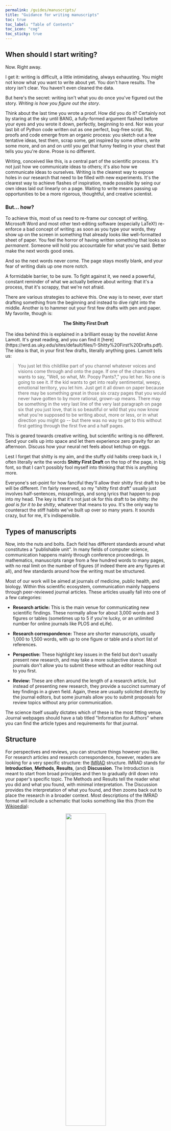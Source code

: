 ```yaml
---
permalink: /guides/manuscripts/
title: "Guidance for writing manuscripts"
toc: true
toc_label: "Table of Contents"
toc_icon: "cog"
toc_sticky: true
---
```


## When should I start writing? 

Now. Right away. 

I get it: writing is difficult, a little intimidating, always exhausting. You might not know what you want to write about yet. You don't have results. The story isn't clear. You haven't even cleaned the data. 

But here's the secret: writing isn't what you do once you've figured out the story. _Writing is how you figure out the story_. 

Think about the last time you wrote a proof. How did you do it? Certainly not by staring at the sky until BANG, a fully-formed argument flashed before your eyes and you wrote it down, perfectly, beginning to end. Nor was your last bit of Python code written out as one perfect, bug-free script. No, proofs and code emerge from an organic process: you sketch out a few tentative ideas, test them, scrap some, get inspired by some others, write some more, and on and on until you get that funny feeling in your chest that tells you you're done. Prose is no different. 

Writing, conceived like this, is a central part of the scientific process. It's not just how we communicate ideas to others; it's also how we communicate ideas to ourselves. Writing is the clearest way to expose holes in our research that need to be filled with new experiments. It's the clearest way to achieve flashes of inspiration, made possible by seing our own ideas laid out linearly on a page. Waiting to write means passing up opportunities to be a more rigorous, thoughtful, and creative scientist. 

### But... how? 

To achieve this, most of us need to re-frame our concept of writing. Microsoft Word and most other text-editing software (especially LaTeX!) re-enforce a bad concept of writing: as soon as you type your words, they show up on the screen in something that already looks like well-formatted sheet of paper. You feel the horror of having written something that looks so _permanent_. Someone will hold you accountable for what you've said. Better make the next words good ones. 

And so the next words never come. The page stays mostly blank, and your fear of writing dials up one more notch. 

A formidable barrier, to be sure. To fight against it, we need a powerful, constant reminder of what we actually believe about writing: that it's a process, that it's scrappy, that we're not afraid. 

There are various strategies to achieve this. One way is to never, ever start drafting something from the beginning and instead to dive right into the middle. Another is to hammer out your first few drafts with pen and paper. My favorite, though is: 

<center>
<b>The Shitty First Draft </b>
</center><br>
The idea behind this is explained in a brilliant essay by the novelist Anne Lamott. It's great reading, and you can find it [here](https://wrd.as.uky.edu/sites/default/files/1-Shitty%20First%20Drafts.pdf). The idea is that, in your first few drafts, literally anything goes. Lamott tells us: 

> You just let this childlike part of you channel whatever voices and visions
come through and onto the page. If one of the characters wants to say, "Well, so
what, Mr. Poopy Pants?," you let her. No one is going to see it. If the kid wants to get into really sentimental, weepy, emotional territory, you let him. Just get it all down on paper because there may be something great in those six crazy pages that you would never have gotten to by more rational, grown-up means. There may be something in the very last line of the very last paragraph on page six that you just love, that is so beautiful or wild that you now know what you're supposed to be writing about, more or less, or in what direction you might go -- but there was no way to get to this without first getting through the first five and a half pages.

This is geared towards creative writing, but scientific writing is no different. Send your cells up into space and let them experience zero gravity for an afternoon. Discuss how your neural net feels about ketchup on eggs. 

Lest I forget that shitty is my aim, and the stuffy old habits creep back in, I often literally write the words __Shitty First Draft__ on the top of the page, in big font, so that I can't possibly fool myself into thinking that this is anything more. 

Everyone's set-point for how fanciful they'll allow their shitty first draft to be will be different. I'm fairly reserved, so my "shitty first draft" usually just involves half-sentences, misspellings, and song lyrics that happen to pop into my head. The key is that it's not just ok for this draft to be shitty: _the goal is for it to be shitty_, whatever that means to you. It's the only way to counteract the stiff habits we've built up over so many years. It sounds crazy, but for me, it's indispensible. 

## Types of manuscripts 

Now, into the nuts and bolts. Each field has different standards around what constitutes a "publishable unit". In many fields of computer science, communication happens mainly through conference proceedings. In mathematics, manuscripts range from a few hundred words to many pages, with no real limit on the number of figures (if indeed there are any figures at all), and few standards around how the writing must be structured. 

Most of our work will be aimed at journals of medicine, public health, and biology. Within this scientific ecosystem, communication mainly happens through peer-reviewed journal articles. These articles usually fall into one of a few categories: 

- __Research article:__ This is the main venue for communicating new scientific findings. These normally allow for about 3,000 words and 3 figures or tables (sometimes up to 5 if you're lucky, or an unlimited number for online journals like PLOS and eLife). 

- __Research correspondence:__ These are shorter manuscripts, usually 1,000 to 1,500 words, with up to one figure or table and a short list of references. 

- __Perspective:__ These highlight key issues in the field but don't usually present new research, and may take a more subjective stance. Most journals don't allow you to submit these without an editor reaching out to you first. 

- __Review:__ These are often around the length of a research article, but instead of presenting new research, they provide a succinct summary of key findings in a given field. Again, these are usually solicited directly by the journal editors, but some journals allow you to submit proposals for review topics without any prior communication. 

The science itself usually dictates which of these is the most fitting venue. Journal webpages should have a tab titled "Information for Authors" where you can find the article types and requirements for that journal. 

## Structure 

For perspectives and reviews, you can structure things however you like. For research articles and research correspondence, however, readers are looking for a very specific structure: the [IMRAD](https://en.wikipedia.org/wiki/IMRAD) structure. IMRAD stands for __Introduction__, __Methods__, __Results__, (and) __Discussion__. The Introduction is meant to start from broad principles and then to gradually drill down into your paper's specific topic. The Methods and Results tell the reader what you did and what you found, with minimal interpretation. The Discussion provides the interpretation of what you found, and then zooms back out to place the research in a broader context. Most descriptions of the IMRAD format will include a schematic that looks something like this (from the [Wikipedia](https://en.wikipedia.org/wiki/IMRAD#/media/File:Wineglass_model_for_IMRaD_structure..png)): 

<center>
<img src="/assets/images/imrad.png" width="50%">
</center>

where the width of each block corresponds to the breadth of your thinking at that stage in the manuscript. 

### But... this cramps my style

I get it. I was like you once, too. But I've become a staunch believer that this structure is not just in the reader's best interest, but also the writer's. Narrowing oneself to such a rigid structure allows you to be more creative in the things you fill each section with. Treated properly (see below), the structure provides a framework for thinking deeply and clearly about your research problem. It follows the narrative structure that we all know and love (setting, plot, climax, resolution), which means that its more interpretable to both the writer and the reader than any other structure. Learn it well, and I promise you will begin to feel freer and more creative, not less! 

Read on for some thoughts on how to approach each section: 

### Introduction

The introduction is __not__ a "background" section, where you walk the reader step-by-step through the miscellania that they'll need to understand your methods. Instead, it's an __argument__ where you lay out the evidence for why your research problem is important, why it hasn't been addressed yet, and why you're the one to do it.

Introductions should begin with a sentence that succinctly describes why your research area is important. Statistics on morbidity or mortality can be effective, though they're somewhat over-used. Other options include highlighting key, well-known areas of missing data or technology barriers that your research could address. 

Once you've established the importance of your problem, then you can strategically begin to lay out the structure of existing knowledge in the field. Remember, this is an argument, so stay away from lists of facts, and instead use this section to give shape to the all-important __gap:__ the thing that your research is going to address. 

Every research paper should address a clear gap. It is the job of the introduction to clearly state what the gap is, why it exists, why it's important, and why you (the researcher) can now do something about it. Everything in the introduction leads up to the gap, and everything in the rest of the paper follows from it. 

So, you've argued that your research problem is important, and you've outlined the existing research and the things that have caused it to fall short. How do you cue to the reader that you're about to tell them what the gap is? Through the use of the all-important, all-powerful word: 

<center>
<b>However</b>
</center> <br>
Use this word sparingly! Sometimes you will need to use it for something other than the gap, but only do so if you've slept on it and asked five of your closest friends for other ways to say what you're trying to say. An introduction full of "howevers" makes the reader feel intellectually whiplashed, and by the time they reach the gap, you've watered down the word so much that they can't tell what the paper is actually about. Use it once, and it will strike the reader to their core - seriously!

Finish off the introduction with a 1-2 sentence summary of what you've done to address the gap (but __not__ including any results!). 


### Methods

This section is more listy and matter-of-fact. Still, it can be helpful to separate it into sub-headings such as _Data_, _Key outcomes and covariates_, _Model_, _Statistical approach_, and _Ethical considerations_. When drafting, don't get to caught up on the particulars; just write what you need to write. Later, you can download papers from your target journal and see what their conventions are. 

### Results

This secton is also matter-of-fact. Sticking to this matter-of-factness can be one of the most challenging things for budding scientific writers. It's so tempting to present a result and then to say something about how meaningful and cool it is. Avoid this temptation! That's what the Discussion is for. The Results is for numbers, confidence intervals, tables, figures, and not much else. 

### Discussion

This is where you get to have fun. Begin by re-iterating, in a sentence or two, what you've found, but do it in a more conversational tone. Then, start the zoom-out: tell the reader how they should interpret your results, why they matter, and what new avenues of research you've opened up. This can take anywhere from one to a handful of paragraphs - there's no real limit here, other than the word limit that the journal imposes. 

Then, you'll need to devote a handful of paragraphs to your work's limitations. Tell the reader both what biases you think have crept into your work __and__ the way in which those biases might have affected your findings. It's really important to walk the reader through this! You don't want to be in the position of listing a bunch of problems with your work, and leaving the reader with the sense that you're not a principled, rigorous scientist. Instead, raise the biases, tell the reader how they might affect your findings, mention if you've done anything to try to correct for them, and discuss ways that they might be addressed through future research. This section essentially lays out the gaps for your future research! 

It's helpful to conclude the Discussion with a few concluding sentences. Never, ever end a paper with a sentence like "More research is needed to...". That's for the Limitations. The conclusion should re-iterate the importance of the problem, shed some new light on the remaining challenges, and entice the reader to care deeply about the problem you've just told them about. 

## Style 

Scientific writing is no longer supposed to be dry and impersonal. Dry scientific writing was the result of the misguided belief that the scientist should be totally detached from the science, and thus should be absent from any descriptions of the science. This led to awful paragraphs full of passive voice, with inanimate objects marching through all sorts of transitions as if by magic. The philosophy of science has matured, and we now understand that no science is truly objective. Therefore, it is ok, and encouraged, to use "we". 

Using "we" often helps you to speak in __active voice__ (passive: "the simulations were run on..."; active: "We ran the simulations on..."). Active voice is almost always easier to understand and more pleasurable to read. 

Use simple words. You didn't "endeavor" - you "tried". This applies to both non-scientific and to scientific words. Jargon is your enemy. When you can't avoid using big words, help the reader with a description in parentheses: we collected samples using combined anterior nares and oropharyngeal (nose and throat) specimens. 

Use short sentences. Sentences should contain one idea each. Use find-and-replace to find semicolons and hyphens once you've finished writing your manuscript. Take out any that could be replaced with a period. 

When possible, write in the past tense. The manuscript describes something that you or others did in the past. This is true for the introduction, methods, and results. Sometimes the present or future tenses can justifiably sneak into the Discussion, but if you use them, make sure you have a reason to. 

One of the most challenging parts of scientific writing is giving the prose a direction, rather than making it a list of true statements. One way to achieve this is to pay close attention to the beginnings and endings of your sentences. The first and last words of a sentence are the most important. Make sure they count. Try to conclude sentences with a word that foreshadows what the next sentence will be about. Note that this rule could cause you to introduce some passive voice into your manuscript. That's ok! Most of the time, active voice will be compatible with flow, but when it's not, prioritize flow. 

Papers should be interpretable by reading just the first sentence of each paragraph. Make sure that all of your paragraphs are structured such that the topic of the paragraph is right at the beginning. If the topic shifts midway through, make a new paragraph. Short paragraphs are fine. 

There are loads of style books out there to help with composing manuscripts. I especially like Strunk/White's "The Elements of Style". These are often worth their weight in gold! 

## Tools 

There are many different tools to help you get from an idea to a finished manuscript. Here are a few that I've used: 

### Planning
- __Scapple:__ This is an intuitive, flexible mind-mapping software that can be helpful for figuring out how ideas relate and how you'd like to structure your arguments. 
- __Scrivener:__ Made by the same team that created Scapple, Scrivener is a widely used platform for converting disconnected ideas into a full first draft. It allows you to put your ideas onto electronic post-it notes that you can easily re-order as your manuscript takes shape. 

### Writing 
- __Microsoft Word:__ It's klunky, but it's gotten better, and everyone uses it. It has a nice system for commenting, so depending on your collaborators, it may be the best tool for the job. 
- __Google Docs:__ Basically the online version of Microsoft Word. This is especially useful if you're going to be collaborating with another author in real-time. Adding references can be a pain, but PaperPile helps. 
- __LaTeX:__ This is popular in mathy circles. It allows you to generate beautiful drafts with minimal effort, though the learning curve can be steep, since it's more like coding than like what-you-see-is-what-you-get writing (_a la_ Microsoft Word or Google Docs). 
- __Overleaf:__ This is an online LaTeX emulator that has good support for commenting on and sharing drafts. It's the Google Docs of LaTeX. 

## Publication venues

There are a lot of different journals out there, each with different formatting requirements, different interests, and different protocols for getting from submission to publication. Often, it's best to match a manuscript to a journal based on (1) do your figure and word counts fit easily into one of the journal's submission formats? and (2) has the journal published related ideas? 

Medical journals (e.g., the New England Journal of Medicine, JAMA and sub-journals, Lancet and sub-journals, PLOS Medicine, Journal of Infectious Diseases, Clinical Infectious Diseases) are open to public-health oriented work, but have an ultimate focus on clinical practice, so if you're aiming for one of these, make sure that there's clear clinical relevance. 

Epidemiology-specific journals (e.g., American Journal of Epidemiology, International Journal of Epidemiology, Epidemics) are good homes for population-level analyses that don't have a direct clinical impact. 

For biological findings, you may want to target your work towards bio-focused journals, like PLOS Biology, PLOS Computational Biology, or eLife. These latter journals have much more free-form submission instructions (you can basically include as much text and as many figures as you want), so they're also good homes for especially long pieces! 

## The publication process

In general, when you've finished drafting a manuscript and chosen a journal, you'll upload it to the journal's online submission portal. These, as a rule, are klunky and frustrating to use. I'm not sure why, but there are very few exceptions. 

Sometime before formatting your final document for submission, it's helpful to click through the submission portal to make sure you've accounted for everything you'll be asked for. Often, the portal will introduce surprise new requirements that aren't listed anywhere on the journal's website. You'll save yourself time and frustration by looking out for these things early. 

In addition to the mansucript, journals often require a cover letter, which I'll write for trainees who are just getting started, and which I'll co-write with trainees later on in their training. These are one-page summaries to explain to the editors what you've done and why it matters, using more straightforward and high-flying prose than you can use in the actual manuscript. 

You'll also often have to look up a bunch of mundane information about your coauthors (emails, institutions) and you'll usually have to propose between three and five suggested reviewers. It's usually good to scan through the works you've cited and select reviewers from the author lists in your References. 

After you submit the article, you'll usually not hear anything for about two weeks. If the article has been desk rejected (i.e., the editors have decided they don't want the piece, before sending it out for review), you'll get an email notifying you of that fact. Then it's time to aim for a new home. Otherwise, the article is sent for review, where the editor finds 2-3 (sometims up to 4 or 5) individuals in your field, loosely defined, to read and comment upon the accuracy and value of your work. This can take a long time, sometimes months. When you get the reviews back, the editor then makes a decision: either they will reject your paper (and send you the reviews so that you can incorporate some of them when you submit to a new journal), or will ask for a revise and resubmit. The revise and resubmit can entail anything from correcting typos to running many new experiments. It's then up to you, the author, to decide if it's worth your time to make those edits, or instead to try your luck at a different journal. 

If you do decide to revise and resubmit, the journal usually gives you a few weeks to do so. You then will upload and submit the revised version (usually a clean copy and a tracked-changes copy). You will also include a copy of the reviewer's comments with a point-by-point response detailing what you've done to address each request, or (more rarely) why you've decided not to. 

Your re-submission may go back out for review, or the Editor may look through your revisions and deem them sufficient for publication. If it goes for review, then it's a rinse-and-repeat of the previous steps. If it's accepted, then congratulations! Your work has found a home! You're not done yet, though, because the journal will eventually send you a list of edits to make sure that the writing is in accordance with the journal's style rules. Once you've finally made it through that process, take a deep breath: you're done! 

It's important to note that the review process can be unbelievably stochastic. Works of high value often get rejected, and works of questionable value sometimes get accepted at surprising places. One of the tasks of a scientist-in-training is to slowly cultivate a sense of detachment from the outcomes of any particular submission. This is difficult - I still hate it when I get things rejected - but it's a fact of scientific life (for now, until we find a way to overhaul the publishing system), so it's best if we find a way to make some kind of peace with it amidst all the frustrations. I'm here to help with that, too. 

For more information, you can also check out Dan Larremore's [slides on peer review](https://drive.google.com/file/d/1g7VSbUkF9wBszcjHCeZlGHoHqUqYfDC0/view).


<!-- - Note on preferences in different fields, and how we mainly write for medical and public health journals, sometimes computational biology (but usually the medical format works best) 
- Background/motivation for IMRAD - note it's a strict formula, but this actually helps creativity rather than hindering it. 
- Use past tense! 
- Active voice 
- Simple words 
- One idea per sentence. 
- Sentence structure (first and last words matter; choose last words to lead into next sentence)
- Paper should be interpretable by reading just the first sentence of each paragraph. 

- Reference managers 
- Writing tools (Scrivener, Scapple, Markdown, Word, Overleaf)

- Further reading  -->